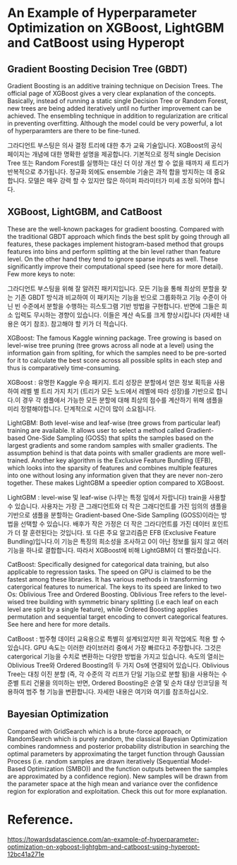 # An Example of Hyperparameter Optimization on XGBoost, LightGBM and CatBoost using Hyperopt


<h2>Gradient Boosting Decision Tree (GBDT)</h2>
Gradient Boosting is an additive training technique on Decision Trees. The official page of XGBoost gives a very clear explanation of the concepts. Basically, instead of running a static single Decision Tree or Random Forest, new trees are being added iteratively until no further improvement can be achieved. The ensembling technique in addition to regularization are critical in preventing overfitting. Although the model could be very powerful, a lot of hyperparamters are there to be fine-tuned.

그라디언트 부스팅은 의사 결정 트리에 대한 추가 교육 기술입니다. XGBoost의 공식 페이지는 개념에 대한 명확한 설명을 제공합니다. 기본적으로 정적 single Decision Tree 또는 Random Forest를 실행하는 대신 더 이상 개선 할 수 없을 때까지 새 트리가 반복적으로 추가됩니다. 정규화 외에도 ensemble 기술은 과적 합을 방지하는 데 중요합니다. 모델은 매우 강력 할 수 있지만 많은 하이퍼 파라미터가 미세 조정 되어야 합니다.

<h2> XGBoost, LightGBM, and CatBoost </h2>

These are the well-known packages for gradient boosting. Compared with the traditional GBDT approach which finds the best split by going through all features, these packages implement histogram-based method that groups features into bins and perform splitting at the bin level rather than feature level. On the other hand they tend to ignore sparse inputs as well. These significantly improve their computational speed (see here for more detail). Few more keys to note:

그라디언트 부스팅을 위해 잘 알려진 패키지입니다. 모든 기능을 통해 최상의 분할을 찾는 기존 GBDT 방식과 비교하여 이 패키지는 기능을 빈으로 그룹화하고 기능 수준이 아닌 빈 수준에서 분할을 수행하는 히스토그램 기반 방법을 구현합니다. 반면에 그들은 희소 입력도 무시하는 경향이 있습니다. 이들은 계산 속도를 크게 향상시킵니다 (자세한 내용은 여기 참조). 참고해야 할 키가 더 적습니다.

XGBoost: The famous Kaggle winning package. Tree growing is based on level-wise tree pruning (tree grows across all node at a level) using the information gain from spliting, for which the samples need to be pre-sorted for it to calculate the best score across all possible splits in each step and thus is comparatively time-consuming.

XGBoost : 유명한 Kaggle 우승 패키지. 트리 성장은 분할에서 얻은 정보 획득을 사용하여 레벨 별 트리 가지 치기 (트리가 모든 노드에서 레벨에 따라 성장)를 기반으로 합니다.이 경우 각 샘플에서 가능한 모든 분할에 대해 최상의 점수를 계산하기 위해 샘플을 미리 정렬해야합니다. 단계적으로 시간이 많이 소요됩니다.

LightGBM: Both level-wise and leaf-wise (tree grows from particular leaf) training are available. It allows user to select a method called Gradient-based One-Side Sampling (GOSS) that splits the samples based on the largest gradients and some random samples with smaller gradients. The assumption behind is that data points with smaller gradients are more well-trained. Another key algorithm is the Exclusive Feature Bundling (EFB), which looks into the sparsity of features and combines multiple features into one without losing any information given that they are never non-zero together. These makes LightGBM a speedier option compared to XGBoost.

LightGBM : level-wise 및 leaf-wise (나무는 특정 잎에서 자랍니다) train을 사용할 수 있습니다. 사용자는 가장 큰 그래디언트와 더 작은 그래디언트를 가진 임의의 샘플을 기반으로 샘플을 분할하는 Gradient-based One-Side Sampling (GOSS)이라는 방법을 선택할 수 있습니다. 배후가 작은 가정은 더 작은 그라디언트를 가진 데이터 포인트가 더 잘 훈련된다는 것입니다. 또 다른 주요 알고리즘은 EFB (Exclusive Feature Bundling)입니다.이 기능은 특징의 희소성을 조사하고 0이 아닌 정보를 잃지 않고 여러 기능을 하나로 결합합니다. 따라서 XGBoost에 비해 LightGBM이 더 빨라졌습니다.

CatBoost: Specifically designed for categorical data training, but also applicable to regression tasks. The speed on GPU is claimed to be the fastest among these libraries. It has various methods in transforming catergorical features to numerical. The keys to its speed are linked to two Os: Oblivious Tree and Ordered Boosting. Oblivious Tree refers to the level-wised tree building with symmetric binary splitting (i.e each leaf on each level are split by a single feature), while Ordered Boosting applies permutation and sequential target encoding to convert categorical features. See here and here for more details.

CatBoost : 범주형 데이터 교육용으로 특별히 설계되었지만 회귀 작업에도 적용 할 수 있습니다. GPU 속도는 이러한 라이브러리 중에서 가장 빠르다고 주장합니다. 그것은 catergorical 기능을 수치로 변환하는 다양한 방법을 가지고 있습니다. 속도의 열쇠는 Oblivious Tree와 Ordered Boosting의 두 가지 Os에 연결되어 있습니다. Oblivious Tree는 대칭 이진 분할 (즉, 각 수준의 각 리프가 단일 기능으로 분할 됨)을 사용하는 수준별 트리 건물을 의미하는 반면, Ordered Boosting은 순열 및 순차 대상 인코딩을 적용하여 범주 형 기능을 변환합니다. 자세한 내용은 여기와 여기를 참조하십시오.

<h2>Bayesian Optimization</h2>

Compared with GridSearch which is a brute-force approach, or RandomSearch which is purely random, the classical Bayesian Optimization combines randomness and posterior probability distribution in searching the optimal parameters by approximating the target function through Gaussian Process (i.e. random samples are drawn iteratively (Sequential Model-Based Optimization (SMBO)) and the function outputs between the samples are approximated by a confidence region). New samples will be drawn from the parameter space at the high mean and variance over the confidence region for exploration and exploitation. Check this out for more explanation.

# Reference.
https://towardsdatascience.com/an-example-of-hyperparameter-optimization-on-xgboost-lightgbm-and-catboost-using-hyperopt-12bc41a271e
